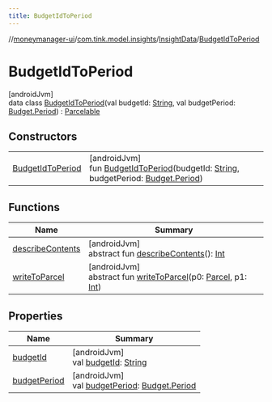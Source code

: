```yaml
---
title: BudgetIdToPeriod
---
```

//[moneymanager-ui](../../../../index.html)/[com.tink.model.insights](../../index.html)/[InsightData](../index.html)/[BudgetIdToPeriod](index.html)



# BudgetIdToPeriod



[androidJvm]\
data class [BudgetIdToPeriod](index.html)(val budgetId: [String](https://kotlinlang.org/api/latest/jvm/stdlib/kotlin/-string/index.html), val budgetPeriod: [Budget.Period](../../../com.tink.model.budget/-budget/-period/index.html)) : [Parcelable](https://developer.android.com/reference/kotlin/android/os/Parcelable.html)



## Constructors


| | |
|---|---|
| [BudgetIdToPeriod](-budget-id-to-period.html) | [androidJvm]<br>fun [BudgetIdToPeriod](-budget-id-to-period.html)(budgetId: [String](https://kotlinlang.org/api/latest/jvm/stdlib/kotlin/-string/index.html), budgetPeriod: [Budget.Period](../../../com.tink.model.budget/-budget/-period/index.html)) |


## Functions


| Name | Summary |
|---|---|
| [describeContents](../../../com.tink.service.provider/-provider-filter/index.html#-1578325224%2FFunctions%2F1000845458) | [androidJvm]<br>abstract fun [describeContents](../../../com.tink.service.provider/-provider-filter/index.html#-1578325224%2FFunctions%2F1000845458)(): [Int](https://kotlinlang.org/api/latest/jvm/stdlib/kotlin/-int/index.html) |
| [writeToParcel](../../../com.tink.service.provider/-provider-filter/index.html#-1754457655%2FFunctions%2F1000845458) | [androidJvm]<br>abstract fun [writeToParcel](../../../com.tink.service.provider/-provider-filter/index.html#-1754457655%2FFunctions%2F1000845458)(p0: [Parcel](https://developer.android.com/reference/kotlin/android/os/Parcel.html), p1: [Int](https://kotlinlang.org/api/latest/jvm/stdlib/kotlin/-int/index.html)) |


## Properties


| Name | Summary |
|---|---|
| [budgetId](budget-id.html) | [androidJvm]<br>val [budgetId](budget-id.html): [String](https://kotlinlang.org/api/latest/jvm/stdlib/kotlin/-string/index.html) |
| [budgetPeriod](budget-period.html) | [androidJvm]<br>val [budgetPeriod](budget-period.html): [Budget.Period](../../../com.tink.model.budget/-budget/-period/index.html) |

